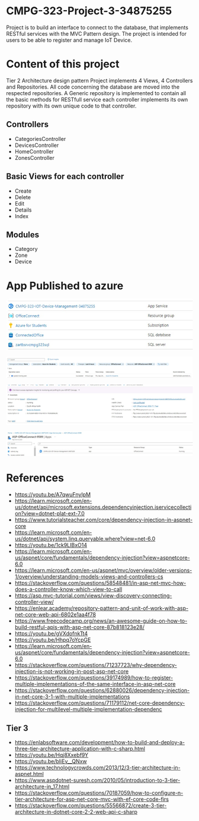 # CMPG-323-Project-3-34875255
Project is to build an interface to connect to the database, that implements RESTful services with the MVC Pattern design.
The project is intended for users to be able to register and manage IoT Device.
# Content of this project
Tier 2 Architecture design pattern
Project implements 4 Views, 4 Controllers and Repositories.
All code concerning the database are moved into the respected repositories.
A Generic repository is implemented to contain all the basic methods for RESTfull service
each controller implements its own repository with its own unique code to that controller.

## Controllers
* CategoriesController
* DevicesController
* HomeController
* ZonesController
## Basic Views for each controller 
* Create
* Delete
* Edit
* Details
* Index
## Modules
* Category
* Zone
* Device

# App Published to azure
![What is this](AzureHome.jpg)


![What is this](Azureappservice.jpg)


![What is this](AppDetails.jpg)


![What is this](AppUploaded.jpg)


# References
* https://youtu.be/A7qwuFnyIpM
* https://learn.microsoft.com/en-us/dotnet/api/microsoft.extensions.dependencyinjection.iservicecollection?view=dotnet-plat-ext-7.0
* https://www.tutorialsteacher.com/core/dependency-injection-in-aspnet-core
* https://learn.microsoft.com/en-us/dotnet/api/system.linq.queryable.where?view=net-6.0
* https://youtu.be/1ck9LIBxO14
* https://learn.microsoft.com/en-us/aspnet/core/fundamentals/dependency-injection?view=aspnetcore-6.0
* https://learn.microsoft.com/en-us/aspnet/mvc/overview/older-versions-1/overview/understanding-models-views-and-controllers-cs
* https://stackoverflow.com/questions/58548481/in-asp-net-mvc-how-does-a-controller-know-which-view-to-call
* https://asp.mvc-tutorial.com/views/view-discovery-connecting-controller-view/
* https://enlear.academy/repository-pattern-and-unit-of-work-with-asp-net-core-web-api-6802e1aa4f78
* https://www.freecodecamp.org/news/an-awesome-guide-on-how-to-build-restful-apis-with-asp-net-core-87b818123e28/
* https://youtu.be/gVXdofnkTt4
* https://youtu.be/Hhpq7oYcpGE
* https://learn.microsoft.com/en-us/aspnet/core/fundamentals/dependency-injection?view=aspnetcore-6.0
* https://stackoverflow.com/questions/71237723/why-dependency-injection-is-not-working-in-post-asp-net-core
* https://stackoverflow.com/questions/39174989/how-to-register-multiple-implementations-of-the-same-interface-in-asp-net-core
* https://stackoverflow.com/questions/62880026/dependency-injection-in-net-core-3-1-with-multiple-implementations
* https://stackoverflow.com/questions/71179112/net-core-dependency-injection-for-multilevel-multiple-implementation-dependenc
## Tier 3
* https://enlabsoftware.com/development/how-to-build-and-deploy-a-three-tier-architecture-application-with-c-sharp.html
* https://youtu.be/Hqj8Xxebf9Y
* https://youtu.be/bIiEv__QNxw
* https://www.technologycrowds.com/2013/12/3-tier-architecture-in-aspnet.html
* https://www.aspdotnet-suresh.com/2010/05/introduction-to-3-tier-architecture-in_17.html
* https://stackoverflow.com/questions/70187059/how-to-configure-n-tier-architecture-for-asp-net-core-mvc-with-ef-core-code-firs
* https://stackoverflow.com/questions/55566872/create-3-tier-architecture-in-dotnet-core-2-2-web-api-c-sharp
